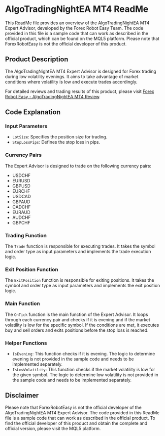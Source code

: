 # AlgoTradingNightEA MT4 ReadMe

This ReadMe file provides an overview of the AlgoTradingNightEA MT4 Expert Advisor, developed by the Forex Robot Easy Team. The code provided in this file is a sample code that can work as described in the official product, which can be found on the MQL5 platform. Please note that ForexRobotEasy is not the official developer of this product.

## Product Description
The AlgoTradingNightEA MT4 Expert Advisor is designed for Forex trading during low volatility evenings. It aims to take advantage of market conditions where volatility is low and execute trades accordingly.

For detailed reviews and trading results of this product, please visit [Forex Robot Easy - AlgoTradingNightEA MT4 Review](https://forexroboteasy.com/forex-robot-review/algotradingnightea-mt4-review-real-results-rising-price/).

## Code Explanation
### Input Parameters
- `LotSize`: Specifies the position size for trading.
- `StopLossPips`: Defines the stop loss in pips.

### Currency Pairs
The Expert Advisor is designed to trade on the following currency pairs:
- USDCHF
- EURUSD
- GBPUSD
- EURCHF
- USDCAD
- GBPAUD
- CADCHF
- EURAUD
- AUDCHF
- GBPCHF

### Trading Function
The `Trade` function is responsible for executing trades. It takes the symbol and order type as input parameters and implements the trade execution logic. 

### Exit Position Function
The `ExitPosition` function is responsible for exiting positions. It takes the symbol and order type as input parameters and implements the exit position logic.

### Main Function
The `OnTick` function is the main function of the Expert Advisor. It loops through each currency pair and checks if it is evening and if the market volatility is low for the specific symbol. If the conditions are met, it executes buy and sell orders and exits positions before the stop loss is reached.

### Helper Functions
- `IsEvening`: This function checks if it is evening. The logic to determine evening is not provided in the sample code and needs to be implemented separately.
- `IsLowVolatility`: This function checks if the market volatility is low for the given symbol. The logic to determine low volatility is not provided in the sample code and needs to be implemented separately.

## Disclaimer
Please note that ForexRobotEasy is not the official developer of the AlgoTradingNightEA MT4 Expert Advisor. The code provided in this ReadMe file is a sample code that can work as described in the official product. To find the official developer of this product and obtain the complete and official version, please visit the MQL5 platform.
